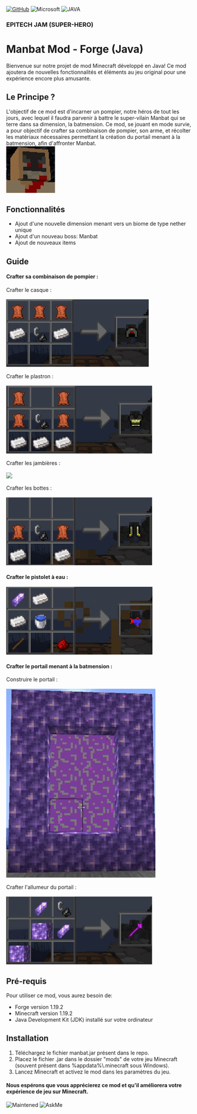 [![GitHub](https://img.shields.io/badge/GitHub-100000?style=for-the-badge&logo=github&logoColor=white)](https://github.com)  	![Microsoft](https://img.shields.io/badge/Microsoft-666666?style=for-the-badge&logo=microsoft&logoColor=white) ![JAVA](https://img.shields.io/badge/Java-ED8B00?style=for-the-badge&logo=openjdk&logoColor=white)

### EPITECH JAM (SUPER-HERO)

# Manbat Mod - Forge (Java)

Bienvenue sur notre projet de mod Minecraft développé en Java! Ce mod ajoutera de nouvelles fonctionnalités et éléments au jeu original pour une expérience encore plus amusante.

## Le Principe ?

L'objectif de ce mod est d'incarner un pompier, notre héros de tout les jours, avec lequel il faudra parvenir à battre le super-vilain Manbat qui se terre dans sa dimension, la batmension.
Ce mod, se jouant en mode survie, a pour objectif de crafter sa combinaison de pompier, son arme, et récolter les matériaux nécessaires permettant la création du portail menant à la batmension, afin d'affronter Manbat.
</br>
<img src="https://github.com/Morvince/JAM_MANBAT/blob/main/images/ManbatHead.png">

## Fonctionnalités

- Ajout d'une nouvelle dimension menant vers un biome de type nether unique
- Ajout d'un nouveau boss: Manbat
- Ajout de nouveaux items

## Guide

#### Crafter sa combinaison de pompier :

  Crafter le casque :
</br>
</br>
<img src="https://github.com/Morvince/JAM_MANBAT/blob/main/images/craft_casque.png">
    
  Crafter le plastron :
</br>
</br> 
<img src="https://github.com/Morvince/JAM_MANBAT/blob/main/images/craft_plastron.png">

  Crafter les jambières :
</br>
</br>
<img src="https://github.com/Morvince/JAM_MANBAT/blob/main/images/craft_jambières.png">

  Crafter les bottes :
</br>
</br>
<img src="https://github.com/Morvince/JAM_MANBAT/blob/main/images/craft_bottes.png">

#### Crafter le pistolet à eau :
<img src="https://github.com/Morvince/JAM_MANBAT/blob/main/images/craft_pistolet.png">

#### Crafter le portail menant à la batmension :

  Construire le portail :
</br>
</br>
<img src="https://github.com/Morvince/JAM_MANBAT/blob/main/images/construction_portail.png">
    
  Crafter l'allumeur du portail :
</br>
</br>
<img src="https://github.com/Morvince/JAM_MANBAT/blob/main/images/craft_allumeur.png" width=392>

## Pré-requis

Pour utiliser ce mod, vous aurez besoin de:

- Forge version 1.19.2
- Minecraft version 1.19.2
- Java Development Kit (JDK) installé sur votre ordinateur

## Installation

1. Téléchargez le fichier manbat.jar présent dans le repo.
2. Placez le fichier .jar dans le dossier "mods" de votre jeu Minecraft (souvent présent dans %appdata%\\.minecraft sous Windows).
3. Lancez Minecraft et activez le mod dans les paramètres du jeu.

#### Nous espérons que vous apprécierez ce mod et qu'il améliorera votre expérience de jeu sur Minecraft.

![Maintened](https://img.shields.io/badge/Maintained%3F-yes-green.svg) ![AskMe](https://img.shields.io/badge/Ask%20me-anything-1abc9c.svg)


